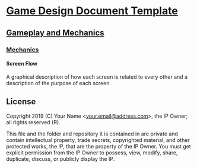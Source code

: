 # [Game Design Document Template](../../readme.md)

## [Gameplay and  Mechanics](../readme.md)

### [Mechanics](./readme.md)

#### Screen Flow

A graphical description of how each screen is related to every other and a description of the purpose of each screen.

## License

Copyright 2019 (C) Your Name <<your.email@address.com>>, the IP Owner; all rights reserved (R).

This file and the folder and repository it is contained in are private and contain intellectual property, trade secrets, copyrighted material, and other protected works, the IP, that are the property of the IP Owner. You must get explicit permission from the IP Owner to possess, view, modify, share, duplicate, discuss, or publicly display the IP.
